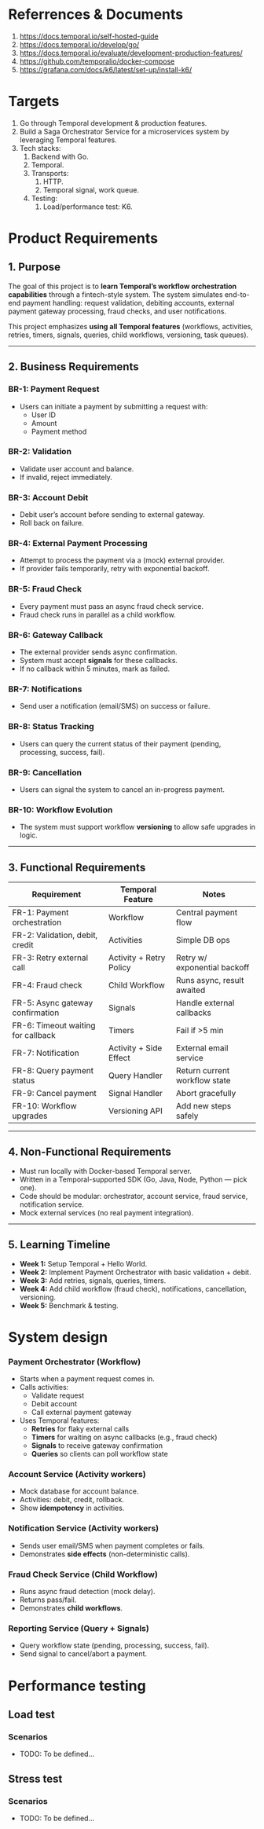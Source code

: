 # Referrences & Documents

1. https://docs.temporal.io/self-hosted-guide
2. https://docs.temporal.io/develop/go/
3. https://docs.temporal.io/evaluate/development-production-features/
4. https://github.com/temporalio/docker-compose
5. https://grafana.com/docs/k6/latest/set-up/install-k6/

# Targets

1. Go through Temporal development & production features.
2. Build a Saga Orchestrator Service for a microservices system by leveraging Temporal features.
3. Tech stacks:
   1. Backend with Go.
   2. Temporal.
   3. Transports:
      1. HTTP.
      2. Temporal signal, work queue.
   4. Testing:
      1. Load/performance test: K6.

# Product Requirements

## 1. Purpose

The goal of this project is to **learn Temporal’s workflow orchestration capabilities** through a fintech-style system. The system simulates end-to-end payment handling: request validation, debiting accounts, external payment gateway processing, fraud checks, and user notifications.

This project emphasizes **using all Temporal features** (workflows, activities, retries, timers, signals, queries, child workflows, versioning, task queues).

---

## 2. Business Requirements

### BR-1: Payment Request

- Users can initiate a payment by submitting a request with:
  - User ID
  - Amount
  - Payment method

### BR-2: Validation

- Validate user account and balance.
- If invalid, reject immediately.

### BR-3: Account Debit

- Debit user’s account before sending to external gateway.
- Roll back on failure.

### BR-4: External Payment Processing

- Attempt to process the payment via a (mock) external provider.
- If provider fails temporarily, retry with exponential backoff.

### BR-5: Fraud Check

- Every payment must pass an async fraud check service.
- Fraud check runs in parallel as a child workflow.

### BR-6: Gateway Callback

- The external provider sends async confirmation.
- System must accept **signals** for these callbacks.
- If no callback within 5 minutes, mark as failed.

### BR-7: Notifications

- Send user a notification (email/SMS) on success or failure.

### BR-8: Status Tracking

- Users can query the current status of their payment (pending, processing, success, fail).

### BR-9: Cancellation

- Users can signal the system to cancel an in-progress payment.

### BR-10: Workflow Evolution

- The system must support workflow **versioning** to allow safe upgrades in logic.

---

## 3. Functional Requirements

| Requirement                        | Temporal Feature        | Notes                         |
| ---------------------------------- | ----------------------- | ----------------------------- |
| FR-1: Payment orchestration        | Workflow                | Central payment flow          |
| FR-2: Validation, debit, credit    | Activities              | Simple DB ops                 |
| FR-3: Retry external call          | Activity + Retry Policy | Retry w/ exponential backoff  |
| FR-4: Fraud check                  | Child Workflow          | Runs async, result awaited    |
| FR-5: Async gateway confirmation   | Signals                 | Handle external callbacks     |
| FR-6: Timeout waiting for callback | Timers                  | Fail if >5 min                |
| FR-7: Notification                 | Activity + Side Effect  | External email service        |
| FR-8: Query payment status         | Query Handler           | Return current workflow state |
| FR-9: Cancel payment               | Signal Handler          | Abort gracefully              |
| FR-10: Workflow upgrades           | Versioning API          | Add new steps safely          |

---

## 4. Non-Functional Requirements

- Must run locally with Docker-based Temporal server.
- Written in a Temporal-supported SDK (Go, Java, Node, Python — pick one).
- Code should be modular: orchestrator, account service, fraud service, notification service.
- Mock external services (no real payment integration).

---

## 5. Learning Timeline

- **Week 1:** Setup Temporal + Hello World.
- **Week 2:** Implement Payment Orchestrator with basic validation + debit.
- **Week 3:** Add retries, signals, queries, timers.
- **Week 4:** Add child workflow (fraud check), notifications, cancellation, versioning.
- **Week 5:** Benchmark & testing.

# System design

### **Payment Orchestrator (Workflow)**

- Starts when a payment request comes in.
- Calls activities:
  - Validate request
  - Debit account
  - Call external payment gateway
- Uses Temporal features:
  - **Retries** for flaky external calls
  - **Timers** for waiting on async callbacks (e.g., fraud check)
  - **Signals** to receive gateway confirmation
  - **Queries** so clients can poll workflow state

### **Account Service (Activity workers)**

- Mock database for account balance.
- Activities: debit, credit, rollback.
- Show **idempotency** in activities.

### **Notification Service (Activity workers)**

- Sends user email/SMS when payment completes or fails.
- Demonstrates **side effects** (non-deterministic calls).

### **Fraud Check Service (Child Workflow)**

- Runs async fraud detection (mock delay).
- Returns pass/fail.
- Demonstrates **child workflows**.

### **Reporting Service (Query + Signals)**

- Query workflow state (pending, processing, success, fail).
- Send signal to cancel/abort a payment.

# Performance testing

## Load test

### Scenarios

- TODO: To be defined...

## Stress test

### Scenarios

- TODO: To be defined...
